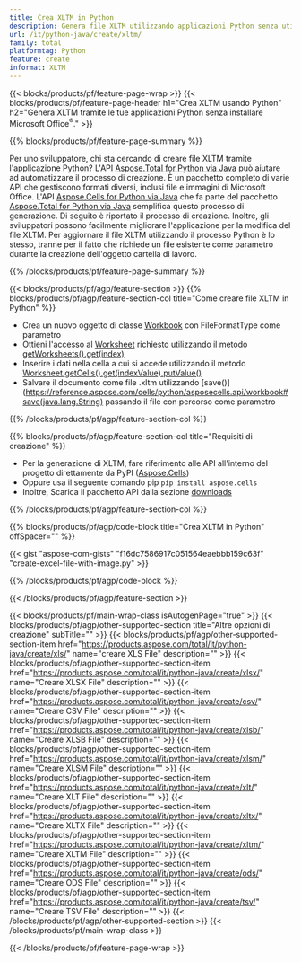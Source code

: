 ```yaml
---
title: Crea XLTM in Python
description: Genera file XLTM utilizzando applicazioni Python senza utilizzare Microsoft Office. 
url: /it/python-java/create/xltm/
family: total
platformtag: Python
feature: create
informat: XLTM
---
```

{{< blocks/products/pf/feature-page-wrap >}}
{{< blocks/products/pf/feature-page-header h1="Crea XLTM usando Python" h2="Genera XLTM tramite le tue applicazioni Python senza installare Microsoft Office<sup>&reg;</sup>." >}}

{{% blocks/products/pf/feature-page-summary %}}

Per uno sviluppatore, chi sta cercando di creare file XLTM tramite l'applicazione Python? L'API [Aspose.Total for Python via Java](https://products.aspose.com/total/python-java/) può aiutare ad automatizzare il processo di creazione. È un pacchetto completo di varie API che gestiscono formati diversi, inclusi file e immagini di Microsoft Office. L'API [Aspose.Cells for Python via Java](https://products.aspose.com/cells/python-java/) che fa parte del pacchetto [Aspose.Total for Python via Java](https://products.aspose.com/total/python-java/) semplifica questo processo di generazione. Di seguito è riportato il processo di creazione. Inoltre, gli sviluppatori possono facilmente migliorare l'applicazione per la modifica del file XLTM. Per aggiornare il file XLTM utilizzando il processo Python è lo stesso, tranne per il fatto che richiede un file esistente come parametro durante la creazione dell'oggetto cartella di lavoro.

{{% /blocks/products/pf/feature-page-summary %}}

{{< blocks/products/pf/agp/feature-section >}}
{{% blocks/products/pf/agp/feature-section-col title="Come creare file XLTM in Python" %}}

- Crea un nuovo oggetto di classe [Workbook](https://reference.aspose.com/cells/python/asposecells.api/Workbook) con FileFormatType come parametro
- Ottieni l'accesso al [Worksheet](https://reference.aspose.com/cells/python/asposecells.api/Worksheet) richiesto utilizzando il metodo [getWorksheets().get(index)](https://reference.aspose.com/cells/python/asposecells.api/workbook#Worksheets)
- Inserire i dati nella cella a cui si accede utilizzando il metodo [Worksheet.getCells().get(indexValue).putValue()](https://reference.aspose.com/cells/python/asposecells.api/worksheet#Cells)
- Salvare il documento come file .xltm utilizzando [save()](https://reference.aspose.com/cells/python/asposecells.api/workbook#save(java.lang.String) passando il file con percorso come parametro

{{% /blocks/products/pf/agp/feature-section-col %}}

{{% blocks/products/pf/agp/feature-section-col title="Requisiti di creazione" %}}

- Per la generazione di XLTM, fare riferimento alle API all'interno del progetto direttamente da PyPI ([Aspose.Cells](https://pypi.org/project/aspose-cells/))
- Oppure usa il seguente comando pip ```pip install aspose.cells``` 
- Inoltre, Scarica il pacchetto API dalla sezione [downloads](https://downloads.aspose.com/cells/python-java) 

{{% /blocks/products/pf/agp/feature-section-col %}}

{{% blocks/products/pf/agp/code-block title="Crea XLTM in Python" offSpacer="" %}}

{{< gist "aspose-com-gists" "f16dc7586917c051564eaebbb159c63f" "create-excel-file-with-image.py" >}}

{{% /blocks/products/pf/agp/code-block %}}

{{< /blocks/products/pf/agp/feature-section >}}

{{< blocks/products/pf/main-wrap-class isAutogenPage="true" >}}
{{< blocks/products/pf/agp/other-supported-section title="Altre opzioni di creazione" subTitle="" >}}
{{< blocks/products/pf/agp/other-supported-section-item href="https://products.aspose.com/total/it/python-java/create/xls/" name="creare XLS File" description="" >}}
{{< blocks/products/pf/agp/other-supported-section-item href="https://products.aspose.com/total/it/python-java/create/xlsx/" name="Creare XLSX File" description="" >}}
{{< blocks/products/pf/agp/other-supported-section-item href="https://products.aspose.com/total/it/python-java/create/csv/" name="Creare CSV File" description="" >}}
{{< blocks/products/pf/agp/other-supported-section-item href="https://products.aspose.com/total/it/python-java/create/xlsb/" name="Creare XLSB File" description="" >}}
{{< blocks/products/pf/agp/other-supported-section-item href="https://products.aspose.com/total/it/python-java/create/xlsm/" name="Creare XLSM File" description="" >}}
{{< blocks/products/pf/agp/other-supported-section-item href="https://products.aspose.com/total/it/python-java/create/xlt/" name="Creare XLT File" description="" >}}
{{< blocks/products/pf/agp/other-supported-section-item href="https://products.aspose.com/total/it/python-java/create/xltx/" name="Creare XLTX File" description="" >}}
{{< blocks/products/pf/agp/other-supported-section-item href="https://products.aspose.com/total/it/python-java/create/xltm/" name="Creare XLTM File" description="" >}}
{{< blocks/products/pf/agp/other-supported-section-item href="https://products.aspose.com/total/it/python-java/create/ods/" name="Creare ODS File" description="" >}}
{{< blocks/products/pf/agp/other-supported-section-item href="https://products.aspose.com/total/it/python-java/create/tsv/" name="Creare TSV File" description="" >}}
{{< /blocks/products/pf/agp/other-supported-section >}}
{{< /blocks/products/pf/main-wrap-class >}}

{{< /blocks/products/pf/feature-page-wrap >}}